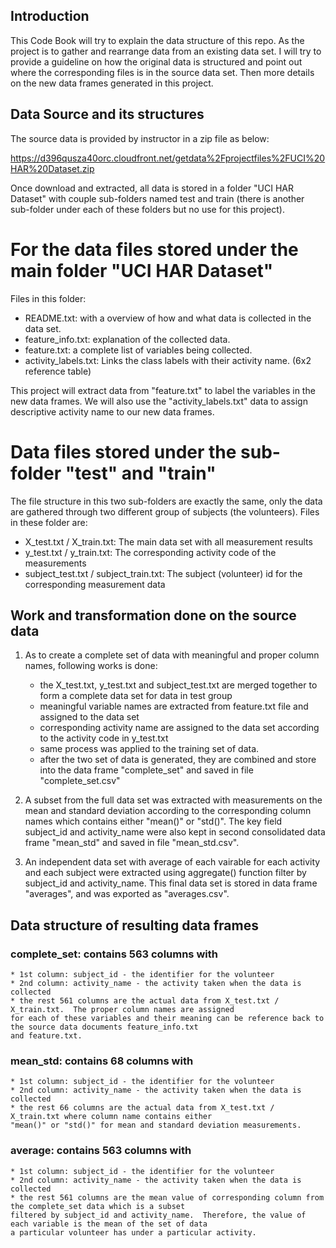 ## Introduction

This Code Book will try to explain the data structure of this repo.  As the project
is to gather and rearrange data from an existing data set.  I will try to provide a
guideline on how the original data is structured and point out where the corresponding
files is in the source data set.  Then more details on the new data frames generated
in this project.


## Data Source and its structures

The source data is provided by instructor in a zip file as below:

https://d396qusza40orc.cloudfront.net/getdata%2Fprojectfiles%2FUCI%20HAR%20Dataset.zip

Once download and extracted, all data is stored in a folder "UCI HAR Dataset" with couple sub-folders
named test and train (there is another sub-folder under each of these folders but no use for this project).

# For the data files stored under the main folder "UCI HAR Dataset"
Files in this folder:
*  README.txt:	with a overview of how and what data is collected in the data set.
*  feature_info.txt:	explanation of the collected data.
*  feature.txt:	a complete list of variables being collected.
*  activity_labels.txt:	Links the class labels with their activity name.  (6x2 reference table)

This project will extract data from "feature.txt" to label the variables in the new data frames.  We will
also use the "activity_labels.txt" data to assign descriptive activity name to our new data frames.

# Data files stored under the sub-folder "test" and "train"
The file structure in this two sub-folders are exactly the same, only the data are gathered through two different
group of subjects (the volunteers).  Files in these folder are:
*  X_test.txt / X_train.txt:	The main data set with all measurement results
*  y_test.txt / y_train.txt:	The corresponding activity code of the measurements
*  subject_test.txt / subject_train.txt:	The subject (volunteer) id for the corresponding measurement data


## Work and transformation done on the source data

1.  As to create a complete set of data with meaningful and proper column names, following works is done:
    * the X_test.txt, y_test.txt and subject_test.txt are merged together to form a complete data set for
    data in test group
    * meaningful variable names are extracted from feature.txt file and assigned to the data set
    * corresponding activity name are assigned to the data set according to the activity code in y_test.txt
    * same process was applied to the training set of data.
    * after the two set of data is generated, they are combined and store into the data frame "complete_set" and
    saved in file "complete_set.csv"

2.  A subset from the full data set was extracted with measurements on the mean and standard deviation according
to the corresponding column names which contains either "mean()" or "std()".  The key field subject_id and activity_name
were also kept in second consolidated data frame "mean_std" and saved in file "mean_std.csv".

3.  An independent data set with average of each vairable for each activity and each subject were extracted using
aggregate() function filter by subject_id and activity_name.  This final data set is stored in data frame "averages",
and was exported as "averages.csv".


## Data structure of resulting data frames

### complete_set: contains 563 columns with
    * 1st column: subject_id - the identifier for the volunteer
    * 2nd column: activity_name - the activity taken when the data is collected
    * the rest 561 columns are the actual data from X_test.txt / X_train.txt.  The proper column names are assigned
    for each of these variables and their meaning can be reference back to the source data documents feature_info.txt
    and feature.txt.

### mean_std: contains 68 columns with
    * 1st column: subject_id - the identifier for the volunteer
    * 2nd column: activity_name - the activity taken when the data is collected
    * the rest 66 columns are the actual data from X_test.txt / X_train.txt where column name contains either
    "mean()" or "std()" for mean and standard deviation measurements.

### average: contains 563 columns with
    * 1st column: subject_id - the identifier for the volunteer
    * 2nd column: activity_name - the activity taken when the data is collected
    * the rest 561 columns are the mean value of corresponding column from the complete_set data which is a subset 
    filtered by subject_id and activity_name.  Therefore, the value of each variable is the mean of the set of data
    a particular volunteer has under a particular activity.
